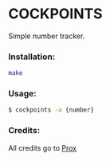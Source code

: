 # COCKPOINTS

Simple number tracker.

### Installation:
```bash
make
```

### Usage:
```bash
$ cockpoints -a {number}
```

### Credits:
All credits go to [Prox](https://github.com/Pr00x)
